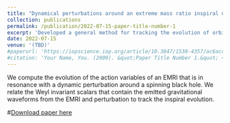 ```yaml
---
title: "Dynamical perturbations around an extreme mass ratio inspiral near resonance"
collection: publications
permalink: /publication/2022-07-15-paper-title-number-1
excerpt: 'Developed a general method for tracking the evolution of orbital quantities of an extreme mass ratio inspiral (EMRI) in a resonance with a dynamic external perturbation around a spinning black hole.'
date: 2022-07-15
venue: '(TBD)'
#paperurl: 'https://iopscience.iop.org/article/10.3847/1538-4357/ac6acc'
#citation: 'Your Name, You. (2009). &quot;Paper Title Number 1.&quot; <i>Journal 1</i>. 1(1).'
---
```

We compute the evolution of the action variables of an EMRI that is in resonance with a dynamic perturbation around a spinning black hole. We relate the Weyl invariant scalars that contain the emitted gravitational waveforms from the EMRI and perturbation to track the inspiral evolution.

#[Download paper here](https://iopscience.iop.org/article/10.3847/1538-4357/ac6acc)

<!-- Recommended citation: Your Name, You. (2009). "Paper Title Number 1." <i>Journal 1</i>. 1(1). -->